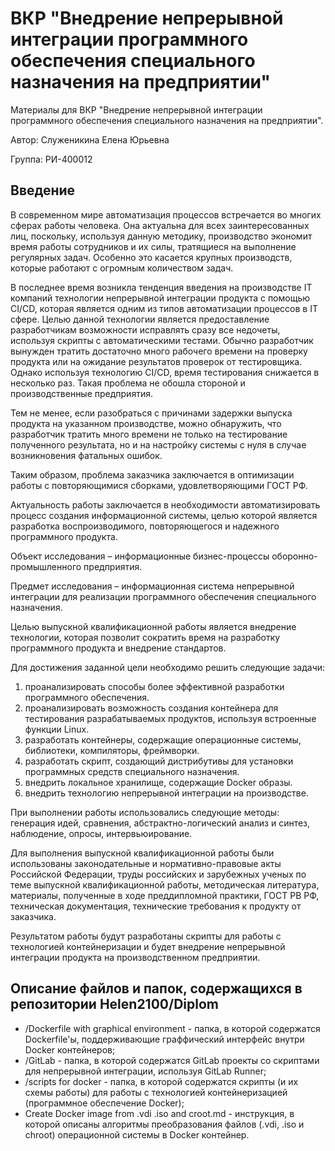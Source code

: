 # ВКР "Внедрение непрерывной интеграции программного обеспечения специального назначения на предприятии"
Материалы для ВКР "Внедрение непрерывной интеграции программного обеспечения специального назначения на предприятии". 

Автор: Служеникина Елена Юрьевна 

Группа: РИ-400012

## Введение
В современном мире автоматизация процессов встречается во многих сферах работы человека. Она актуальна для всех заинтересованных лиц, поскольку, используя данную методику, производство экономит время работы сотрудников и их силы, тратящиеся на выполнение регулярных задач. Особенно это касается крупных производств, которые работают с огромным количеством задач.

В последнее время возникла тенденция введения на производстве IT компаний технологии непрерывной интеграции продукта с помощью CI/CD, которая является одним из типов автоматизации процессов в IT сфере. Целью данной технологии является предоставление разработчикам возможности исправлять сразу все недочеты, используя скрипты с автоматическими тестами. Обычно разработчик вынужден тратить достаточно много рабочего времени на проверку продукта или на ожидание результатов проверок от тестировщика. Однако используя технологию CI/CD, время тестирования снижается в несколько раз. Такая проблема не обошла стороной и производственные предприятия.

Тем не менее, если разобраться с причинами задержки выпуска продукта на указанном производстве, можно обнаружить, что разработчик тратить много времени не только на тестирование полученного результата, но и на настройку системы с нуля в случае возникновения фатальных ошибок.

Таким образом, проблема заказчика заключается в оптимизации работы с повторяющимися сборками, удовлетворяющими ГОСТ РФ.

Актуальность работы заключается в необходимости автоматизировать процесс создания информационной системы, целью которой является разработка воспроизводимого, повторяющегося и надежного программного продукта.

Объект исследования – информационные бизнес-процессы оборонно-промышленного предприятия.

Предмет исследования – информационная система непрерывной интеграции для реализации программного обеспечения специального назначения.

Целью выпускной квалификационной работы является внедрение технологии, которая позволит сократить время на разработку программного продукта и внедрение стандартов.

Для достижения заданной цели необходимо решить следующие задачи:
1) проанализировать способы более эффективной разработки программного обеспечения.
2) проанализировать возможность создания контейнера для тестирования разрабатываемых продуктов, используя встроенные функции Linux.
3) разработать контейнеры, содержащие операционные системы, библиотеки, компиляторы, фреймворки.
4) разработать скрипт, создающий дистрибутивы для установки программных средств специального назначения.
5) внедрить локальное хранилище, содержащие Docker образы.
6) внедрить технологию непрерывной интеграции на производстве.

При выполнении работы использовались следующие методы: генерация идей, сравнения, абстрактно-логический анализ и синтез, наблюдение, опросы, интервьюирование.

Для выполнения выпускной квалификационной работы были использованы законодательные и нормативно-правовые акты Российской Федерации, труды российских и зарубежных ученых по теме выпускной квалификационной работы, методическая литература, материалы, полученные в ходе преддипломной практики, ГОСТ РВ РФ, техническая документация, технические требования к продукту от заказчика.

Результатом работы будут разработаны скрипты для работы с технологией контейнеризации и будет внедрение непрерывной интеграции продукта на производственном предприятии.

## Описание файлов и папок, содержащихся в репозитории Helen2100/Diplom

* /Dockerfile with graphical environment - папка, в которой содержатся Dockerfile'ы, поддерживающие граффический интерфейс внутри Docker контейнеров; 
* /GitLab - папка, в которой содержатся GitLab проекты со скриптами для непрерывной интеграции, используя GitLab Runner;
* /scripts for docker - папка, в которой содержатся скрипты (и их схемы работы) для работы с технологией контейнеризацией (программное обеспечение Docker);
* Create Docker image from .vdi .iso and croot.md - инструкция, в которой описаны алгоритмы преобразования файлов (.vdi, .iso и chroot) операционной системы в Docker контейнер.
